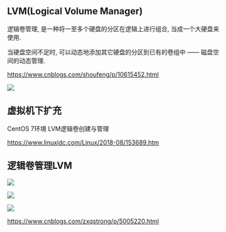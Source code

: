 
## LVM(Logical Volume Manager)

逻辑卷管理, 是一种将一至多个硬盘的分区在逻辑上进行组合, 当成一个大硬盘来使用.

当硬盘空间不足时, 可以动态地添加其它硬盘的分区到已有的卷组中 —— 磁盘空间的动态管理.

https://www.cnblogs.com/shoufeng/p/10615452.html

![](https://www.linuxidc.com/upload/2018_08/180824200256731.png)



## 虚拟机下扩充

CentOS 7环境 LVM逻辑卷创建与管理

https://www.linuxidc.com/Linux/2018-08/153689.htm


## 逻辑卷管理LVM

![](https://images2015.cnblogs.com/blog/765829/201511/765829-20151129191104547-1706757886.jpg)

![](https://images2015.cnblogs.com/blog/765829/201511/765829-20151129191442907-856677584.jpg)

![](https://images2015.cnblogs.com/blog/765829/201511/765829-20151129191831313-1870519264.jpg)


https://www.cnblogs.com/zxqstrong/p/5005220.html
